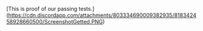 [This is proof of our passing tests.] (https://cdn.discordapp.com/attachments/803334690009382935/818342458928660500/ScreenshotGetted.PNG)

